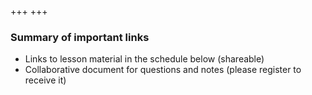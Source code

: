 +++
+++

### Summary of important links

- Links to lesson material in the schedule below (shareable)
- Collaborative document for questions and notes (please register to receive it)
